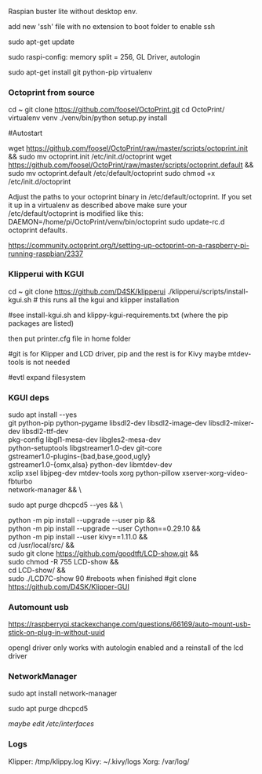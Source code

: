 Raspian buster lite without desktop env.

add new 'ssh' file with no extension to boot folder to enable ssh

sudo apt-get update

sudo raspi-config: memory split = 256, GL Driver, autologin

sudo apt-get install git python-pip virtualenv

### Octoprint from source
cd ~
git clone https://github.com/foosel/OctoPrint.git
cd OctoPrint/
virtualenv venv
./venv/bin/python setup.py install

#Autostart

wget https://github.com/foosel/OctoPrint/raw/master/scripts/octoprint.init && sudo mv octoprint.init /etc/init.d/octoprint
wget https://github.com/foosel/OctoPrint/raw/master/scripts/octoprint.default && sudo mv octoprint.default /etc/default/octoprint
sudo chmod +x /etc/init.d/octoprint

Adjust the paths to your octoprint binary in /etc/default/octoprint. If you set it up in a virtualenv as described above make sure your /etc/default/octoprint is modified like this:  
   DAEMON=/home/pi/OctoPrint/venv/bin/octoprint
sudo update-rc.d octoprint defaults.

https://community.octoprint.org/t/setting-up-octoprint-on-a-raspberry-pi-running-raspbian/2337

### Klipperui with KGUI
cd ~
git clone https://github.com/D4SK/klipperui
./klipperui/scripts/install-kgui.sh # this runs all the kgui and klipper installation 

#see install-kgui.sh and klippy-kgui-requirements.txt (where the pip packages are listed)

then put printer.cfg file in home folder















#git is for Klipper and LCD driver, pip and the rest is for Kivy maybe mtdev-tools is not needed

#evtl expand filesystem


### KGUI deps
sudo apt install --yes \
   git python-pip python-pygame libsdl2-dev libsdl2-image-dev libsdl2-mixer-dev libsdl2-ttf-dev \
   pkg-config libgl1-mesa-dev libgles2-mesa-dev \
   python-setuptools libgstreamer1.0-dev git-core \
   gstreamer1.0-plugins-{bad,base,good,ugly} \
   gstreamer1.0-{omx,alsa} python-dev libmtdev-dev \
   xclip xsel libjpeg-dev mtdev-tools xorg python-pillow xserver-xorg-video-fbturbo \
   network-manager && \

sudo apt purge dhcpcd5 --yes && \

python -m pip install --upgrade --user pip  && \
python -m pip install --upgrade --user Cython==0.29.10  && \
python -m pip install --user kivy==1.11.0 && \
cd /usr/local/src/ && \
sudo git clone https://github.com/goodtft/LCD-show.git && \
sudo chmod -R 755 LCD-show && \
cd LCD-show/ && \
sudo ./LCD7C-show 90 
#reboots when finished
#git clone https://github.com/D4SK/Klipper-GUI 

### Automount usb
https://raspberrypi.stackexchange.com/questions/66169/auto-mount-usb-stick-on-plug-in-without-uuid


opengl driver only works with autologin enabled and a reinstall of the lcd driver


### NetworkManager

sudo apt install network-manager

sudo apt purge dhcpcd5

_maybe edit /etc/interfaces_



### Logs

Klipper: /tmp/klippy.log
Kivy:  ~/.kivy/logs
Xorg: /var/log/